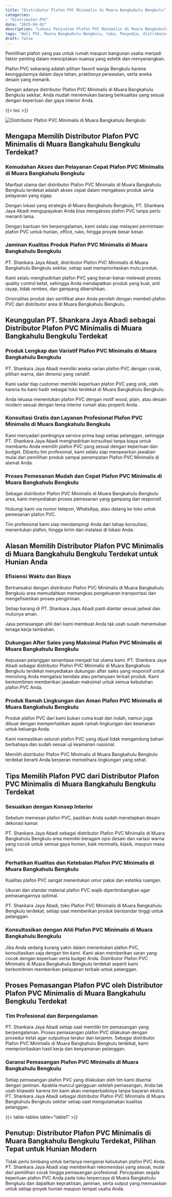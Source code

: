 ```yaml
---
title: "Distributor Plafon PVC Minimalis di Muara Bangkahulu Bengkulu"
categories: 
- "Distributor-PVC"
date: "2025-04-02"
description: "Lokasi Penjualan Plafon PVC Minimalis di Muara Bangkahulu Bengkulu untuk rumah, perkantoran, serta ritel. Produk berkualitas, pilihan motif, pilihan warna modern, beserta jasa instalasi ditangani oleh teknisi berpengalaman serta jaminan resmi!|Layanan penyediaan Plafon PVC Minimalis di Muara Bangkahulu Bengkulu untuk keperluan hunian, kantor, atau toko, dengan panel unggulan dan penempatan oleh tim profesional dan jaminan resmi.|Alternatif Plafon PVC Minimalis di Muara Bangkahulu Bengkulu yang terbukti untuk rumah, kantor, serta gerai, bersama produk berkualitas dan instalasi ditangani oleh tim profesional dan jaminan resmi.|Distribusi Plafon PVC Minimalis di Muara Bangkahulu Bengkulu untuk tempat tinggal, perkantoran, serta toko, dengan panel terbaik dan pemasangan dikerjakan oleh tim ahli, disertai dengan garansi resmi.}"
tags: "Wall PVC, Muara Bangkahulu Bengkulu, toko, Penyedia, distributor"
draft: false
---
```


Pemilihan plafon yang pas untuk rumah maupun bangunan usaha menjadi faktor penting dalam menciptakan nuansa yang estetik dan menyenangkan.

Plafon PVC sekarang adalah pilihan favorit warga Bengkulu karena keunggulannya dalam daya tahan, praktisnya perawatan, serta aneka desain yang menarik.

Dengan adanya distributor Plafon PVC Minimalis di Muara Bangkahulu Bengkulu sekitar, Anda mudah menemukan barang berkualitas yang sesuai dengan keperluan dan gaya interior Anda.

{{< toc >}}

![Distributor Plafon PVC Minimalis di Muara Bangkahulu Bengkulu](/images/Distributor-PVC/Distributor-Plafon-PVC-Minimalis-di-Muara-Bangkahulu-Bengkulu.png)


## Mengapa Memilih Distributor Plafon PVC Minimalis di Muara Bangkahulu Bengkulu Terdekat?

### Kemudahan Akses dan Pelayanan Cepat Plafon PVC Minimalis di Muara Bangkahulu Bengkulu

Manfaat utama dari distributor Plafon PVC Minimalis di Muara Bangkahulu Bengkulu terdekat adalah akses cepat dalam mengakses produk serta pelayanan yang sigap.

Dengan lokasi yang strategis di Muara Bangkahulu Bengkulu, PT. Shankara Jaya Abadi mengupayakan Anda bisa mengakses plafon PVC tanpa perlu menanti lama.

Dengan bantuan tim berpengalaman, kami selalu siap melayani permintaan plafon PVC untuk hunian, office, ruko, hingga proyek besar besar.

### Jaminan Kualitas Produk Plafon PVC Minimalis di Muara Bangkahulu Bengkulu

PT. Shankara Jaya Abadi, distributor Plafon PVC Minimalis di Muara Bangkahulu Bengkulu sekitar, setiap saat memprioritaskan mutu produk.

Kami selalu menghadirkan plafon PVC yang benar-benar melewati proses quality control ketat, sehingga Anda mendapatkan produk yang kuat, anti rayap, tidak rembes, dan gampang dibersihkan.

Orisinalitas produk dan sertifikat akan Anda peroleh dengan membeli plafon PVC dari distributor area di Muara Bangkahulu Bengkulu.

## Keunggulan PT. Shankara Jaya Abadi sebagai Distributor Plafon PVC Minimalis di Muara Bangkahulu Bengkulu Terdekat

### Produk Lengkap dan Variatif Plafon PVC Minimalis di Muara Bangkahulu Bengkulu

PT. Shankara Jaya Abadi memiliki aneka varian plafon PVC dengan corak, pilihan warna, dan dimensi yang variatif.

Kami sadar tiap customer memiliki keperluan plafon PVC yang unik, oleh karena itu kami hadir sebagai toko terdekat di Muara Bangkahulu Bengkulu.

Anda leluasa menentukan plafon PVC dengan motif wood, plain, atau desain modern sesuai dengan tema interior rumah atau properti Anda.

### Konsultasi Gratis dan Layanan Profesional Plafon PVC Minimalis di Muara Bangkahulu Bengkulu

Kami menyadari pentingnya service prima bagi setiap pelanggan, sehingga PT. Shankara Jaya Abadi menghadirkan konsultasi tanpa biaya untuk membantu Anda memilih plafon PVC yang sesuai dengan keperluan dan budget. Dibantu tim profesional, kami selalu siap menawarkan jawaban mulai dari pemilihan produk sampai penempatan Plafon PVC Minimalis di alamat Anda.

### Proses Pemesanan Mudah dan Cepat Plafon PVC Minimalis di Muara Bangkahulu Bengkulu

Sebagai distributor Plafon PVC Minimalis di Muara Bangkahulu Bengkulu area, kami menyediakan proses pemesanan yang gampang dan responsif.

Hubungi kami via nomor telepon, WhatsApp, atau datang ke toko untuk pemesanan plafon PVC.

Tim profesional kami siap mendampingi Anda dari tahap konsultasi, menentukan plafon, hingga kirim dan instalasi di lokasi Anda.

## Alasan Memilih Distributor Plafon PVC Minimalis di Muara Bangkahulu Bengkulu Terdekat untuk Hunian Anda

### Efisiensi Waktu dan Biaya

Bertransaksi dengan distributor Plafon PVC Minimalis di Muara Bangkahulu Bengkulu area memudahkan memangkas pengeluaran transportasi dan mengefisienkan proses pengiriman.

Setiap barang di PT. Shankara Jaya Abadi pasti diantar sesuai jadwal dan mutunya aman.

Jasa pemasangan ahli dari kami membuat Anda tak usah susah menemukan tenaga kerja tambahan.

### Dukungan After Sales yang Maksimal Plafon PVC Minimalis di Muara Bangkahulu Bengkulu

Kepuasan pelanggan senantiasa menjadi hal utama kami. PT. Shankara Jaya Abadi sebagai distributor Plafon PVC Minimalis di Muara Bangkahulu Bengkulu terdekat menyediakan dukungan after sales yang responsif untuk menolong Anda mengatasi kendala atau pertanyaan terkait produk. Kami berkomitmen memberikan jawaban maksimal untuk semua kebutuhan plafon PVC Anda.

### Produk Ramah Lingkungan dan Aman Plafon PVC Minimalis di Muara Bangkahulu Bengkulu

Produk plafon PVC dari kami bukan cuma kuat dan indah, namun juga dibuat dengan memperhatikan aspek ramah lingkungan dan keamanan untuk keluarga Anda.

Kami memastikan seluruh plafon PVC yang dijual tidak mengandung bahan berbahaya dan sudah sesuai uji keamanan nasional.

Memilih distributor Plafon PVC Minimalis di Muara Bangkahulu Bengkulu terdekat berarti Anda berperan memelihara lingkungan yang sehat.

## Tips Memilih Plafon PVC dari Distributor Plafon PVC Minimalis di Muara Bangkahulu Bengkulu Terdekat

### Sesuaikan dengan Konsep Interior

Sebelum memesan plafon PVC, pastikan Anda sudah menetapkan desain dekorasi kamar.

PT. Shankara Jaya Abadi sebagai distributor Plafon PVC Minimalis di Muara Bangkahulu Bengkulu area memiliki beragam opsi desain dan variasi warna yang cocok untuk semua gaya hunian, baik minimalis, klasik, maupun masa kini.

### Perhatikan Kualitas dan Ketebalan Plafon PVC Minimalis di Muara Bangkahulu Bengkulu

Kualitas plafon PVC sangat menentukan umur pakai dan estetika ruangan.

Ukuran dan standar material plafon PVC wajib dipertimbangkan agar pemasangannya optimal.

PT. Shankara Jaya Abadi, toko Plafon PVC Minimalis di Muara Bangkahulu Bengkulu terdekat, setiap saat memberikan produk berstandar tinggi untuk pelanggan.

### Konsultasikan dengan Ahli Plafon PVC Minimalis di Muara Bangkahulu Bengkulu

Jika Anda sedang kurang yakin dalam menentukan plafon PVC, konsultasikan saja dengan tim kami. Kami akan memberikan saran yang cocok dengan keperluan serta budget Anda. Distributor Plafon PVC Minimalis di Muara Bangkahulu Bengkulu terdekat seperti kami berkomitmen memberikan pelayanan terbaik untuk pelanggan.

## Proses Pemasangan Plafon PVC oleh Distributor Plafon PVC Minimalis di Muara Bangkahulu Bengkulu Terdekat

### Tim Profesional dan Berpengalaman

PT. Shankara Jaya Abadi setiap saat memiliki tim pemasangan yang berpengalaman. Proses pemasangan plafon PVC dilakukan dengan prosedur ketat agar outputnya teratur dan terjamin. Sebagai distributor Plafon PVC Minimalis di Muara Bangkahulu Bengkulu terdekat, kami memprioritaskan hasil kerja dan kenyamanan pelanggan.

### Garansi Pemasangan Plafon PVC Minimalis di Muara Bangkahulu Bengkulu

Setiap pemasangan plafon PVC yang dilakukan oleh tim kami disertai dengan jaminan. Apabila muncul gangguan setelah pemasangan, Anda tak usah khawatir karena tim kami akan memperbaikinya tanpa bayaran ekstra. PT. Shankara Jaya Abadi sebagai distributor Plafon PVC Minimalis di Muara Bangkahulu Bengkulu sekitar setiap saat mengutamakan kualitas pelanggan.

{{< table-tables table="table1" >}}

## Penutup: Distributor Plafon PVC Minimalis di Muara Bangkahulu Bengkulu Terdekat, Pilihan Tepat untuk Hunian Modern

Tidak perlu bimbang untuk bertanya mengenai kebutuhan plafon PVC Anda. PT. Shankara Jaya Abadi siap memberikan rekomendasi yang sesuai, mulai dari pemilihan corak hingga pemasangan profesional. Percayakan segala keperluan plafon PVC Anda pada toko terpercaya di Muara Bangkahulu Bengkulu dan dapatkan kepraktisan, jaminan, serta output yang memuaskan untuk setiap proyek hunian maupun tempat usaha Anda.
